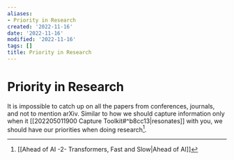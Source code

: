 ```yaml
---
aliases:
- Priority in Research
created: '2022-11-16'
date: '2022-11-16'
modified: '2022-11-16'
tags: []
title: Priority in Research
---
```


# Priority in Research

It is impossible to catch up on all the papers from conferences, journals, and not to mention arXiv. Similar to how we should capture information only when it [[202205011900 Capture Toolkit#^b8cc13|resonates]] with you, we should have our priorities when doing research[^1].

[^1]: [[Ahead of AI -2- Transformers, Fast and Slow|Ahead of AI]]